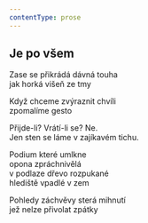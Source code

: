 ```yaml
---
contentType: prose
---
```


## Je po všem

Zase se přikrádá dávná touha  
jak horká višeň ze tmy

Když chceme zvýraznit chvíli  
zpomalíme gesto

Přijde-li? Vrátí-li se? Ne.  
Jen sten se láme v zajíkavém tichu.

Podium které umlkne  
opona zpráchnivělá  
v podlaze dřevo rozpukané  
hlediště vpadlé v zem

Pohledy záchvěvy sterá mihnutí  
jež nelze přivolat zpátky
